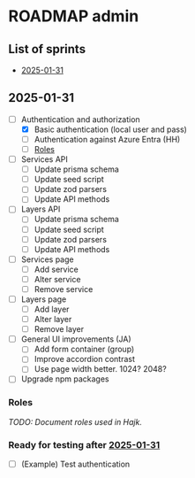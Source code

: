 # ROADMAP admin

## List of sprints

- [2025-01-31](#2025-01-31)

## 2025-01-31

- [ ] Authentication and authorization
  - [x] Basic authentication (local user and pass)
  - [ ] Authentication against Azure Entra (HH)
  - [ ] [Roles](#Roles)
- [ ] Services API
  - [ ] Update prisma schema
  - [ ] Update seed script
  - [ ] Update zod parsers
  - [ ] Update API methods
- [ ] Layers API
  - [ ] Update prisma schema
  - [ ] Update seed script
  - [ ] Update zod parsers
  - [ ] Update API methods
- [ ] Services page
  - [ ] Add service
  - [ ] Alter service
  - [ ] Remove service
- [ ] Layers page
  - [ ] Add layer
  - [ ] Alter layer
  - [ ] Remove layer
- [ ] General UI improvements (JA)
  - [ ] Add form container (group)
  - [ ] Improve accordion contrast
  - [ ] Use page width better. 1024? 2048?
- [ ] Upgrade npm packages

### Roles

_TODO: Document roles used in Hajk._

### Ready for testing after [2025-01-31](#2025-01-31)

- [ ] (Example) Test authentication
